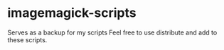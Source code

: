 # imagemagick-scripts
Serves as a backup for my scripts
Feel free to use distribute and add to these scripts.